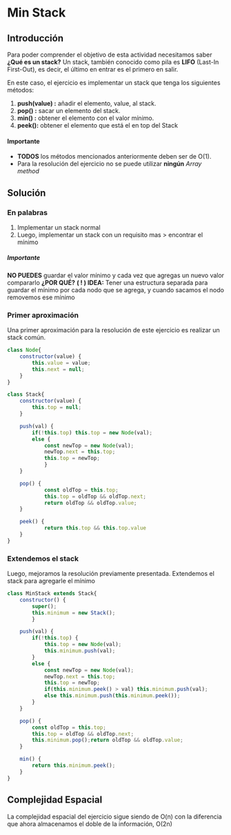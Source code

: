 # Min Stack
## Introducción
Para poder comprender el objetivo de esta actividad necesitamos saber **¿Qué es un stack?** Un stack, también conocido como pila es **LIFO** (Last-In First-Out), es decir, el último en entrar es el primero en salir.       

En este caso, el ejercicio es implementar un stack que tenga los siguientes métodos:
1. **push(value) :** añadir el elemento, value, al stack.
2. **pop() :** sacar un elemento del stack.
3. **min() :** obtener el elemento con el valor mínimo.
4. **peek():** obtener el elemento que está el en top del Stack

#### Importante
* **TODOS** los métodos mencionados anteriormente deben ser de O(1).
* Para la resolución del ejercicio no se puede utilizar **ningún** *Array method*

## Solución
### En palabras

1. Implementar un stack normal
2. Luego, implementar un stack con un requisito mas > encontrar el mínimo

##### Importante

**NO PUEDES** guardar el valor mínimo y cada vez que agregas un nuevo valor compararlo **¿POR QUÉ?**
**( ! ) IDEA:** Tener una estructura separada para guardar el mínimo por cada nodo que se agrega, y cuando sacamos el nodo removemos ese mínimo

### Primer aproximación
Una primer aproximación para la resolución de este ejercicio es realizar un stack común.

```javascript
class Node{
    constructor(value) {
        this.value = value;
        this.next = null;  
    }
}

class Stack{
    constructor(value) {
        this.top = null;  
    }  

    push(val) {
        if(!this.top) this.top = new Node(val);
        else {
            const newTop = new Node(val);      
            newTop.next = this.top;
            this.top = newTop;    
            }  
    }  

    pop() {
            const oldTop = this.top;
            this.top = oldTop && oldTop.next;
            return oldTop && oldTop.value;  
    }  

    peek() {
            return this.top && this.top.value  
    }
}
```

### Extendemos el stack
Luego, mejoramos la resolución previamente presentada. Extendemos el stack para agregarle el mínimo

```javascript
class MinStack extends Stack{
    constructor() {
        super();
        this.minimum = new Stack();   
        }  

    push(val) {
        if(!this.top) {
            this.top = new Node(val);
            this.minimum.push(val);    
        }
        else {
            const newTop = new Node(val);      
            newTop.next = this.top;
            this.top = newTop;
            if(this.minimum.peek() > val) this.minimum.push(val);
            else this.minimum.push(this.minimum.peek());    
        }  
    }  

    pop() {
        const oldTop = this.top;
        this.top = oldTop && oldTop.next;
        this.minimum.pop();return oldTop && oldTop.value;  
    }  

    min() {
        return this.minimum.peek();  
    }
}
```

## Complejidad Espacial
La complejidad espacial del ejercicio sigue siendo de O(n) con la diferencia que ahora almacenamos el doble de la información, O(2n)
